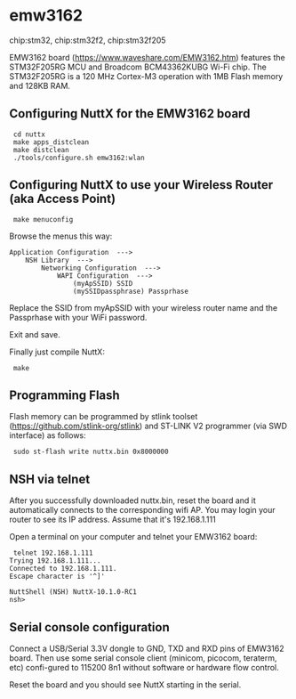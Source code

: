 emw3162
=======

chip:stm32, chip:stm32f2, chip:stm32f205

EMW3162 board (<https://www.waveshare.com/EMW3162.htm>) features the
STM32F205RG MCU and Broadcom BCM43362KUBG Wi-Fi chip. The STM32F205RG is
a 120 MHz Cortex-M3 operation with 1MB Flash memory and 128KB RAM.

Configuring NuttX for the EMW3162 board
---------------------------------------

     cd nuttx
     make apps_distclean
     make distclean
     ./tools/configure.sh emw3162:wlan

Configuring NuttX to use your Wireless Router (aka Access Point)
----------------------------------------------------------------

     make menuconfig

Browse the menus this way:

    Application Configuration  --->
        NSH Library  --->
            Networking Configuration  --->
                WAPI Configuration  --->
                    (myApSSID) SSID
                    (mySSIDpassphrase) Passprhase

Replace the SSID from myApSSID with your wireless router name and the
Passprhase with your WiFi password.

Exit and save.

Finally just compile NuttX:

     make

Programming Flash
-----------------

Flash memory can be programmed by stlink toolset
(<https://github.com/stlink-org/stlink>) and ST-LINK V2 programmer (via
SWD interface) as follows:

     sudo st-flash write nuttx.bin 0x8000000

NSH via telnet
--------------

After you successfully downloaded nuttx.bin, reset the board and it
automatically connects to the corresponding wifi AP. You may login your
router to see its IP address. Assume that it\'s 192.168.1.111

Open a terminal on your computer and telnet your EMW3162 board:

     telnet 192.168.1.111
    Trying 192.168.1.111...
    Connected to 192.168.1.111.
    Escape character is '^]'

    NuttShell (NSH) NuttX-10.1.0-RC1
    nsh>

Serial console configuration
----------------------------

Connect a USB/Serial 3.3V dongle to GND, TXD and RXD pins of EMW3162
board. Then use some serial console client (minicom, picocom, teraterm,
etc) confi-gured to 115200 8n1 without software or hardware flow
control.

Reset the board and you should see NuttX starting in the serial.
